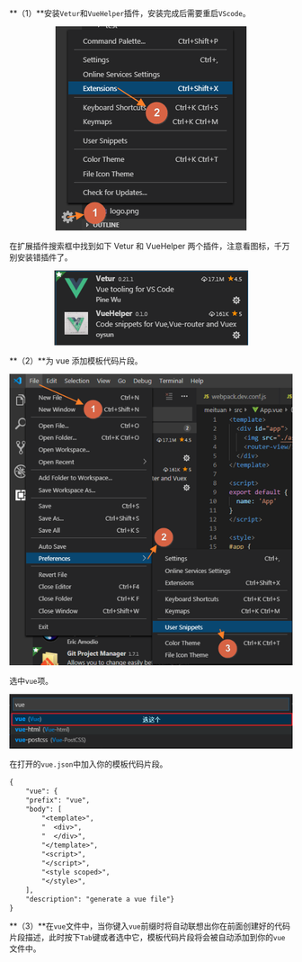 **（1）**安装`Vetur`和`VueHelper`插件，安装完成后需要重启`VScode`。
<div align=center>

![Vue.js](./imgs/24.png "Vue.js示意图")
<div align=left>

在扩展插件搜索框中找到如下 Vetur 和 VueHelper 两个插件，注意看图标，千万别安装错插件了。
<div align=center>

![Vue.js](./imgs/25.png "Vue.js示意图")
<div align=left>
**（2）**为 vue 添加模板代码片段。
<div align=center>

![Vue.js](./imgs/26.png "Vue.js示意图")
<div align=left>

选中`vue`项。
<div align=center>

![Vue.js](./imgs/27.png "Vue.js示意图")
<div align=left>

在打开的`vue.json`中加入你的模板代码片段。

	{
		"vue": {
		"prefix": "vue",
		"body": [
			"<template>",
			"  <div>",
			"  </div>",
			"</template>",
			"<script>",
			"</script>",
			"<style scoped>",
			"</style>",
		],
		"description": "generate a vue file"}
	}

**（3）**在`vue`文件中，当你键入`vue`前缀时将自动联想出你在前面创建好的代码片段描述，此时按下`Tab`键或者选中它，模板代码片段将会被自动添加到你的`vue`文件中。



 
